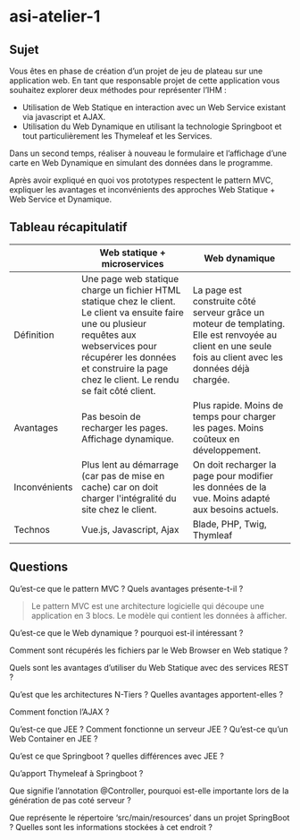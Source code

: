 # asi-atelier-1

## Sujet 

Vous êtes en phase de création d’un projet de jeu de plateau sur une application web. En tant que
responsable projet de cette application vous souhaitez explorer deux méthodes pour représenter
l’IHM :
- Utilisation de Web Statique en interaction avec un Web Service existant via javascript et AJAX.
- Utilisation du Web Dynamique en utilisant la technologie Springboot et tout particulièrement
les Thymeleaf et les Services.

Dans un second temps, réaliser à nouveau le formulaire et l’affichage d’une carte en Web Dynamique
en simulant des données dans le programme.

Après avoir expliqué en quoi vos prototypes respectent le pattern MVC, expliquer les avantages et
inconvénients des approches Web Statique + Web Service et Dynamique.

## Tableau récapitulatif

|               | Web statique + microservices                                                                                                                                                                                                              | Web dynamique                                                                                                                                              |
|---------------|-------------------------------------------------------------------------------------------------------------------------------------------------------------------------------------------------------------------------------------------|------------------------------------------------------------------------------------------------------------------------------------------------------------|
| Définition    | Une page web statique charge un fichier HTML statique chez le client. Le client va ensuite faire une ou plusieur requêtes aux webservices pour  récupérer les données et construire la page chez le client. Le rendu se fait côté client. | La page est construite côté serveur grâce un moteur de templating.  Elle est renvoyée au client en une seule fois au client avec les données déjà chargée. |
| Avantages     | Pas besoin de recharger les pages. Affichage dynamique.                                                                                                                                                                                   | Plus rapide. Moins de temps pour charger les pages. Moins coûteux en développement.                                                                        |
| Inconvénients | Plus lent au démarrage (car pas de mise en cache) car on doit charger l'intégralité du site chez le client.                                                                                                                               | On doit recharger la page pour modifier les données de la vue. Moins adapté aux besoins actuels.                                                           |
| Technos       | Vue.js, Javascript, Ajax                                                                                                                                                                                                                  | Blade, PHP, Twig, Thymleaf                                                                                                                                 |

## Questions

Qu’est-ce que le pattern MVC ? Quels avantages présente-t-il ? 
> Le pattern MVC est une architecture logicielle qui découpe une application en 3 blocs. Le modèle qui contient les données à afficher.

Qu’est-ce que le Web dynamique ?
pourquoi est-il intéressant ? 

Comment sont récupérés les fichiers par le Web Browser en Web
statique ? 

Quels sont les avantages d’utiliser du Web Statique avec des services REST ?


Qu’est que les architectures N-Tiers ? Quelles avantages apportent-elles ?


Comment fonction l’AJAX ?

Qu’est-ce que JEE ? Comment fonctionne un serveur JEE ? Qu’est-ce qu’un Web Container en JEE ?

Qu’est ce que Springboot ? quelles différences avec JEE ?

Qu’apport Thymeleaf à Springboot ?

Que signifie l’annotation @Controller, pourquoi est-elle importante lors de la génération de pas coté
serveur ?

Que représente le répertoire ‘src/main/resources’ dans un projet SpringBoot ? Quelles sont les
informations stockées à cet endroit ?